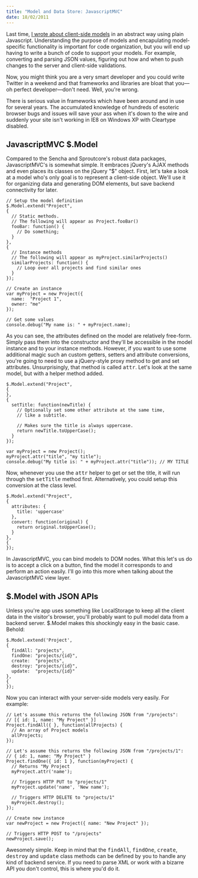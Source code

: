```yaml
--- 
title: "Model and Data Store: JavascriptMVC"
date: 18/02/2011
---
```


Last time, [I wrote about client-side models] in an abstract way using plain Javascript. Understanding the purpose of models and encapulating model-specific functionality is important for code organization, but you will end up having to write a bunch of code to support your models. For example, converting and parsing JSON values, figuring out how and when to push changes to the server and client-side validations.

Now, you might think you are a very smart developer and you could write Twitter in a weekend and that frameworks and libraries are bloat that you&mdash;oh perfect developer&mdash;don't need. Well, you're wrong.

There is serious value in frameworks which have been around and in use for several years. The accumulated knowledge of hundreds of esoteric browser bugs and issues will save your ass when it's down to the wire and suddenly your site isn't working in IE8 on Windows XP with Cleartype disabled.

## JavascriptMVC $.Model

Compared to the Sencha and Sproutcore's robust data packages, JavascriptMVC's is somewhat simple. It embraces jQuery's AJAX methods and even places its classes on the jQuery "$" object. First, let's take a look at a model who's only goal is to represent a client-side object. We'll use it for organizing data and generating DOM elements, but save backend connectivity for later.

    // Setup the model definition
    $.Model.extend("Project",
    {
      // Static methods.
      // The following will appear as Project.fooBar()
      fooBar: function() {
        // Do something;
      }
    },
    {
      // Instance methods
      // The following will appear as myProject.similarProjects()
      similarProjects: function() {
        // Loop over all projects and find similar ones
      }
    });

    // Create an instance
    var myProject = new Project({ 
      name:  "Project 1",
      owner: "me"
    });
    
    // Get some values
    console.debug("My name is: " + myProject.name);

As you can see, the attributes defined on the model are relatively free-form. Simply pass them into the constructor and they'll be accessible in the model instance and to your instance methods. However, if you want to use some additional magic such an custom getters, setters and attribute conversions, you're going to need to use a jQuery-style proxy method to get and set attributes. Unsurprisingly, that method is called <tt>attr</tt>. Let's look at the same model, but with a helper method added.

    $.Model.extend("Project",
    {
    },
    {
      setTitle: function(newTitle) {
        // Optionally set some other attribute at the same time,
        // like a subtitle.
        
        // Makes sure the title is always uppercase.
        return newTitle.toUpperCase();
      }
    });

    var myProject = new Project();
    myProject.attr("title", "my title");
    console.debug("My title is: " + myProject.attr("title")); // MY TITLE

Now, whenever you use the <tt>attr</tt> helper to get or set the title, it will run through the <tt>setTitle</tt> method first. Alternatively, you could setup this conversion at the class level.

    $.Model.extend("Project",
    {
      attributes: {
        title: 'uppercase'
      },
      convert: function(original) {
        return original.toUpperCase();
      }
    },
    {
    });

In JavascriptMVC, you can bind models to DOM nodes. What this let's us do is to accept a click on a button, find the model it corresponds to and perform an action easily. I'll go into this more when talking about the JavascriptMVC view layer.

## $.Model with JSON APIs

Unless you're app uses something like LocalStorage to keep all the client data in the visitor's browser, you'll probably want to pull model data from a backend server. $.Model makes this shockingly easy in the basic case. Behold:

    $.Model.extend('Project',
    { 
      findAll: "projects", 
      findOne: "projects/{id}", 
      create:  "projects", 
      destroy: "projects/{id}", 
      update:  "projects/{id}" 
    },
    {
    });
    
Now you can interact with your server-side models very easily. For example:

    
    // Let's assume this returns the following JSON from "/projects":
    // [{ id: 1, name: "My Project" }]
    Project.findAll({ }, function(allProjects) {
      // An array of Project models
      allProjects;
    });

    // Let's assume this returns the following JSON from "/projects/1":
    // { id: 1, name: "My Project" }
    Project.findOne({ id: 1 }, function(myProject) {
      // Returns "My Project
      myProject.attr('name');
      
      // Triggers HTTP PUT to "projects/1"
      myProject.update('name', 'New name');
      
      // Triggers HTTP DELETE to "projects/1"
      myProject.destroy();
    });
    
    // Create new instance
    var newProject = new Project({ name: "New Project" });
    
    // Triggers HTTP POST to "/projects"
    newProject.save();

Awesomely simple. Keep in mind that the <tt>findAll</tt>, <tt>findOne</tt>, <tt>create</tt>, <tt>destroy</tt> and <tt>update</tt> class methods can be defined by you to handle any kind of backend service. If you need to parse XML or work with a bizarre API you don't control, this is where you'd do it.

[I wrote about client-side models]: http://awardwinningfjords.com/2011/01/25/client-side-mvcs-part-1-the-model-and-data-store.html
